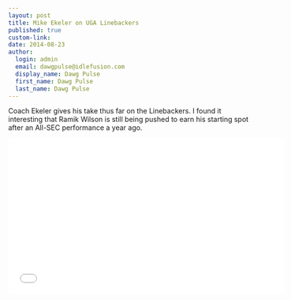 ```yaml
--- 
layout: post
title: Mike Ekeler on UGA Linebackers
published: true
custom-link: 
date: 2014-08-23
author:
  login: admin
  email: dawgpulse@idlefusion.com
  display_name: Dawg Pulse
  first_name: Dawg Pulse
  last_name: Dawg Pulse
---
```

Coach Ekeler gives his take thus far on the Linebackers.  I found it interesting that Ramik Wilson is still being pushed to earn his starting spot after an All-SEC performance a year ago.

<iframe width="560" height="315" src="//www.youtube.com/embed/1S7gJ8VxztA" frameborder="0" allowfullscreen></iframe> 
